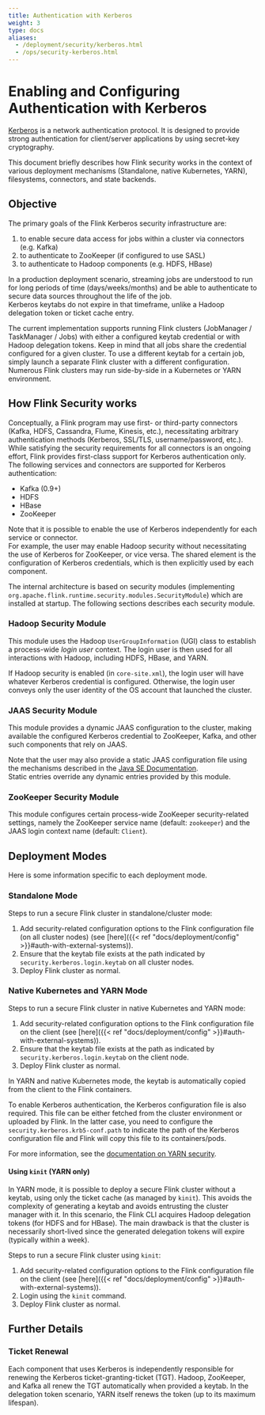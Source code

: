```yaml
---
title: Authentication with Kerberos
weight: 3
type: docs
aliases:
  - /deployment/security/kerberos.html
  - /ops/security-kerberos.html
---
```

<!--
Licensed to the Apache Software Foundation (ASF) under one
or more contributor license agreements.  See the NOTICE file
distributed with this work for additional information
regarding copyright ownership.  The ASF licenses this file
to you under the Apache License, Version 2.0 (the
"License"); you may not use this file except in compliance
with the License.  You may obtain a copy of the License at

  http://www.apache.org/licenses/LICENSE-2.0

Unless required by applicable law or agreed to in writing,
software distributed under the License is distributed on an
"AS IS" BASIS, WITHOUT WARRANTIES OR CONDITIONS OF ANY
KIND, either express or implied.  See the License for the
specific language governing permissions and limitations
under the License.
-->

# Enabling and Configuring Authentication with Kerberos

[Kerberos](https://web.mit.edu/kerberos/) is a network authentication protocol. It is designed to 
provide strong authentication for client/server applications by using secret-key cryptography.

This document briefly describes how Flink security works in the context of various deployment 
mechanisms (Standalone, native Kubernetes, YARN), filesystems, connectors, and state backends.

## Objective

The primary goals of the Flink Kerberos security infrastructure are:

1. to enable secure data access for jobs within a cluster via connectors (e.g. Kafka)
2. to authenticate to ZooKeeper (if configured to use SASL)
3. to authenticate to Hadoop components (e.g. HDFS, HBase) 

In a production deployment scenario, streaming jobs are understood to run for long periods of time 
(days/weeks/months) and be able to authenticate to secure data sources throughout the life of the job.  
Kerberos keytabs do not expire in that timeframe, unlike a Hadoop delegation token or ticket cache entry.

The current implementation supports running Flink clusters (JobManager / TaskManager / Jobs) with either 
a configured keytab credential or with Hadoop delegation tokens. Keep in mind that all jobs share the 
credential configured for a given cluster. To use a different keytab for a certain job, simply launch 
a separate Flink cluster with a different configuration. Numerous Flink clusters may run side-by-side 
in a Kubernetes or YARN environment.

## How Flink Security works

Conceptually, a Flink program may use first- or third-party connectors (Kafka, HDFS, Cassandra, Flume, 
Kinesis, etc.), necessitating arbitrary authentication methods (Kerberos, SSL/TLS, username/password, etc.).  
While satisfying the security requirements for all connectors is an ongoing effort, Flink provides 
first-class support for Kerberos authentication only.  The following services and connectors are supported 
for Kerberos authentication:

- Kafka (0.9+)
- HDFS
- HBase
- ZooKeeper

Note that it is possible to enable the use of Kerberos independently for each service or connector.  
For example, the user may enable Hadoop security without necessitating the use of Kerberos for ZooKeeper, 
or vice versa. The shared element is the configuration of Kerberos credentials, which is then explicitly 
used by each component.

The internal architecture is based on security modules (implementing `org.apache.flink.runtime.security.modules.SecurityModule`) 
which are installed at startup.  The following sections describes each security module.

### Hadoop Security Module

This module uses the Hadoop `UserGroupInformation` (UGI) class to establish a process-wide *login user* 
context. The login user is then used for all interactions with Hadoop, including HDFS, HBase, and YARN.

If Hadoop security is enabled (in `core-site.xml`), the login user will have whatever Kerberos credential 
is configured.  Otherwise, the login user conveys only the user identity of the OS account that launched 
the cluster.

### JAAS Security Module

This module provides a dynamic JAAS configuration to the cluster, making available the configured Kerberos 
credential to ZooKeeper, Kafka, and other such components that rely on JAAS.

Note that the user may also provide a static JAAS configuration file using the mechanisms described 
in the [Java SE Documentation](http://docs.oracle.com/javase/7/docs/technotes/guides/security/jgss/tutorials/LoginConfigFile.html).   
Static entries override any dynamic entries provided by this module.

### ZooKeeper Security Module

This module configures certain process-wide ZooKeeper security-related settings, namely the ZooKeeper 
service name (default: `zookeeper`) and the JAAS login context name (default: `Client`).

## Deployment Modes

Here is some information specific to each deployment mode.

### Standalone Mode

Steps to run a secure Flink cluster in standalone/cluster mode:

1. Add security-related configuration options to the Flink configuration file (on all cluster nodes) 
   (see [here]({{< ref "docs/deployment/config" >}}#auth-with-external-systems)).
2. Ensure that the keytab file exists at the path indicated by `security.kerberos.login.keytab` on 
   all cluster nodes.
3. Deploy Flink cluster as normal.

### Native Kubernetes and YARN Mode

Steps to run a secure Flink cluster in native Kubernetes and YARN mode:

1. Add security-related configuration options to the Flink configuration file on the client 
   (see [here]({{< ref "docs/deployment/config" >}}#auth-with-external-systems)).
2. Ensure that the keytab file exists at the path as indicated by `security.kerberos.login.keytab` on 
   the client node.
3. Deploy Flink cluster as normal.

In YARN and native Kubernetes mode, the keytab is automatically copied from the client to the Flink 
containers.

To enable Kerberos authentication, the Kerberos configuration file is also required. This file can be 
either fetched from the cluster environment or uploaded by Flink. In the latter case, you need to 
configure the `security.kerberos.krb5-conf.path` to indicate the path of the Kerberos configuration 
file and Flink will copy this file to its containers/pods.

For more information, see the [documentation on YARN security](https://github.com/apache/hadoop/blob/trunk/hadoop-yarn-project/hadoop-yarn/hadoop-yarn-site/src/site/markdown/YarnApplicationSecurity.md).

#### Using `kinit` (YARN only)

In YARN mode, it is possible to deploy a secure Flink cluster without a keytab, using only the ticket 
cache (as managed by `kinit`). This avoids the complexity of generating a keytab and avoids entrusting 
the cluster manager with it. In this scenario, the Flink CLI acquires Hadoop delegation tokens (for 
HDFS and for HBase). The main drawback is that the cluster is necessarily short-lived since the generated 
delegation tokens will expire (typically within a week).

Steps to run a secure Flink cluster using `kinit`:

1. Add security-related configuration options to the Flink configuration file on the client 
   (see [here]({{< ref "docs/deployment/config" >}}#auth-with-external-systems)).
2. Login using the `kinit` command.
3. Deploy Flink cluster as normal.

## Further Details

### Ticket Renewal

Each component that uses Kerberos is independently responsible for renewing the Kerberos 
ticket-granting-ticket (TGT). Hadoop, ZooKeeper, and Kafka all renew the TGT automatically when 
provided a keytab.  In the delegation token scenario, YARN itself renews the token (up to its 
maximum lifespan).
